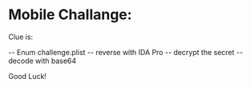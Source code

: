 # Mobile Challange:

Clue is:

-- Enum challenge.plist
-- reverse with IDA Pro
-- decrypt the secret
-- decode with base64

Good Luck!

